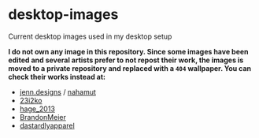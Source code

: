 
# desktop-images
Current desktop images used in my desktop setup 

**I do not own any image in this repository. Since some images have been edited and several artists prefer to not repost their work, the images is moved to a private repository  and replaced with a `404` wallpaper. You can check their works instead at:**

* [jenn.designs](https://www.instagram.com/jenn.designs/) / [nahamut](https://www.instagram.com/nahamut/)
* [23i2ko](https://www.instagram.com/23i2ko/)
* [hage_2013](https://twitter.com/hage_2013/)
* [BrandonMeier](https://www.behance.net/BrandonMeier)
* [dastardlyapparel](https://www.instagram.com/dastardlyapparel/)
